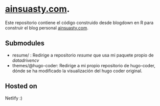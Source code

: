 # [ainsuasty.com](ainsuasty.com).
Este repositorio contiene el código construido desde blogdown en R para construir el blog personal [ainsuasty.com]("https://ainsuasty.com/").

## Submodules
- resume/ : Redirige a repositorio *resume* que usa mi paquete propio de _datadrivencv_ 
- themes/@hugo-coder: Redirige a mi propio repositorio de hugo-coder, dónde se ha modificado la visualización del hugo coder original.

## Hosted on 
Netlify :)
